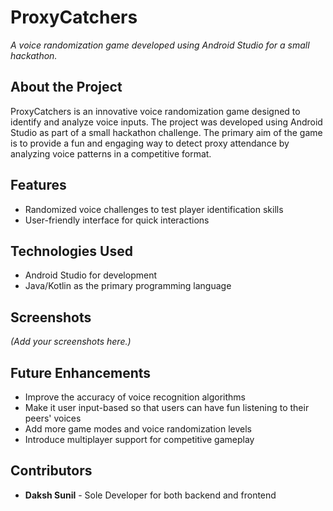# ProxyCatchers
_A voice randomization game developed using Android Studio for a small hackathon._

## About the Project
ProxyCatchers is an innovative voice randomization game designed to identify and analyze voice inputs. The project was developed using Android Studio as part of a small hackathon challenge. The primary aim of the game is to provide a fun and engaging way to detect proxy attendance by analyzing voice patterns in a competitive format.

## Features
- Randomized voice challenges to test player identification skills
- User-friendly interface for quick interactions

## Technologies Used
- Android Studio for development
- Java/Kotlin as the primary programming language

## Screenshots
_(Add your screenshots here.)_

## Future Enhancements
- Improve the accuracy of voice recognition algorithms
- Make it user input-based so that users can have fun listening to their peers' voices
- Add more game modes and voice randomization levels
- Introduce multiplayer support for competitive gameplay

## Contributors
- **Daksh Sunil** - Sole Developer for both backend and frontend
